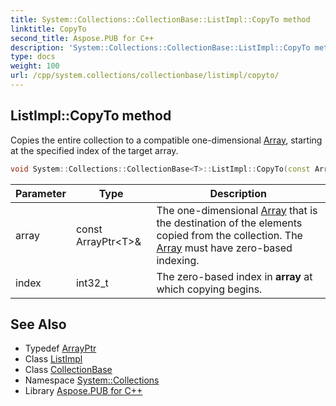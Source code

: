 ```yaml
---
title: System::Collections::CollectionBase::ListImpl::CopyTo method
linktitle: CopyTo
second_title: Aspose.PUB for C++
description: 'System::Collections::CollectionBase::ListImpl::CopyTo method. Copies the entire collection to a compatible one-dimensional Array, starting at the specified index of the target array in C++.'
type: docs
weight: 100
url: /cpp/system.collections/collectionbase/listimpl/copyto/
---
```

## ListImpl::CopyTo method


Copies the entire collection to a compatible one-dimensional [Array](../../../../system/array/), starting at the specified index of the target array.

```cpp
void System::Collections::CollectionBase<T>::ListImpl::CopyTo(const ArrayPtr<T> &array, int32_t index)
```


| Parameter | Type | Description |
| --- | --- | --- |
| array | const ArrayPtr\<T\>\& | The one-dimensional [Array](../../../../system/array/) that is the destination of the elements copied from the collection. The [Array](../../../../system/array/) must have zero-based indexing. |
| index | int32_t | The zero-based index in **array** at which copying begins. |

## See Also

* Typedef [ArrayPtr](../../../../system/arrayptr/)
* Class [ListImpl](../)
* Class [CollectionBase](../../)
* Namespace [System::Collections](../../../)
* Library [Aspose.PUB for C++](../../../../)
